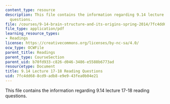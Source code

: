 ```yaml
---
content_type: resource
description: This file contains the information regarding 9.14 lecture 17-18 reading
  questions.
file: /courses/9-14-brain-structure-and-its-origins-spring-2014/7fc4dd688cd9adb8e9e943fea0b04e21_MIT9_14S14_Lec17-18ReadQue.pdf
file_type: application/pdf
learning_resource_types:
- Readings
license: https://creativecommons.org/licenses/by-nc-sa/4.0/
ocw_type: OCWFile
parent_title: Readings
parent_type: CourseSection
parent_uid: b70fd933-c826-d046-3486-e5588b6773ad
resourcetype: Document
title: 9.14 Lecture 17-18 Reading Questions
uid: 7fc4dd68-8cd9-adb8-e9e9-43fea0b04e21
---
```

This file contains the information regarding 9.14 lecture 17-18 reading questions.